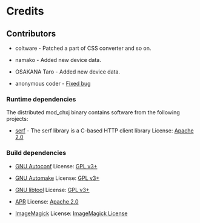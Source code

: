Credits
=======

## Contributors

*   coltware     - Patched a part of CSS converter and so on.

*   namako       - Added new device data.

*   OSAKANA Taro - Added new device data.

*   anonymous coder - [Fixed bug](http://sourceforge.jp/forum/forum.php?thread_id=21197&forum_id=6550)

### Runtime dependencies

The distributed mod_chxj binary contains software from the following projects:

*   [serf](http://code.google.com/p/serf/) - The serf library is a C-based HTTP client library
    License: [Apache 2.0](http://www.apache.org/licenses/LICENSE-2.0)


### Build dependencies

*   [GNU Autoconf](http://www.gnu.org/software/autoconf/)
    License: [GPL v3+](http://www.gnu.org/licenses/gpl.html)

*   [GNU Automake](http://www.gnu.org/software/automake/)
    License: [GPL v3+](http://www.gnu.org/licenses/gpl.html)

*   [GNU libtool](http://www.gnu.org/software/libtool/)
    License: [GPL v3+](http://www.gnu.org/licenses/gpl.html)

*   [APR](http://apr.apache.org/)
    License: [Apache 2.0](http://www.apache.org/licenses/LICENSE-2.0)

*   [ImageMagick](http://www.imagemagick.org/)
    License: [ImageMagick License](http://www.imagemagick.org/script/license.php)
